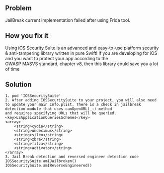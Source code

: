 ## Problem
JailBreak current implementation failed after using Frida tool.

## How you fix it
Using iOS Security Suite is an advanced and easy-to-use platform security & anti-tampering library written in pure Swift! If you are developing for iOS and you want to protect your app according to the OWASP MASVS standard, chapter v8, then this library could save you a lot of time

## Solution
```
1. pod 'IOSSecuritySuite'
2. After adding IOSSecuritySuite to your project, you will also need to update your main Info.plist. There is a check in jailbreak detection module that uses canOpenURL(_:) method and requires specifying URLs that will be queried.
<key>LSApplicationQueriesSchemes</key>
<array>
    <string>cydia</string>
    <string>undecimus</string>
    <string>sileo</string>
    <string>zbra</string>
    <string>filza</string>
    <string>activator</string>
</array>
3. Jail Break detection and reversed engineer detection code
IOSSecuritySuite.amIJailbroken() 
IOSSecuritySuite.amIReverseEngineered()
```
